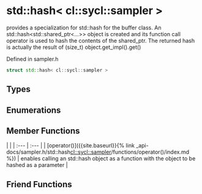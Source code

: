 ---
---
# std::hash< cl::sycl::sampler >

provides a specialization for std::hash for the buffer class. An std::hash<std::shared_ptr<...>> object is created and its function call operator is used to hash the contents of the shared_ptr. The returned hash is actually the result of (size_t) object.get_impl().get() 

Defined in sampler.h

```cpp
struct std::hash< cl::sycl::sampler >
```

## Types

## Enumerations

## Member Functions

   |   |
| :--- | :--- |
| [operator()]({{site.baseurl}}{% link _api-docs/sampler.h/std::hash<cl::sycl::sampler>/functions/operator()/index.md %}) | enables calling an std::hash object as a function with the object to be hashed as a parameter  |


## Friend Functions

